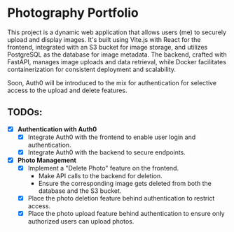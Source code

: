 # Photography Portfolio
This project is a dynamic web application that allows users (me) to securely upload and display images. It's built using Vite.js with React for the frontend, integrated with an S3 bucket for image storage, and utilizes PostgreSQL as the database for image metadata. The backend, crafted with FastAPI, manages image uploads and data retrieval, while Docker facilitates containerization for consistent deployment and scalability.

Soon, Auth0 will be introduced to the mix for authentication for selective access to the upload and delete features.

## TODOs:
- [x] **Authentication with Auth0**
  - [x] Integrate Auth0 with the frontend to enable user login and authentication.
  - [x] Integrate Auth0 with the backend to secure endpoints.

- [x] **Photo Management**
  - [x] Implement a "Delete Photo" feature on the frontend.
    - Make API calls to the backend for deletion.
    - Ensure the corresponding image gets deleted from both the database and the S3 bucket.
  - [x] Place the photo deletion feature behind authentication to restrict access.
  - [x] Place the photo upload feature behind authentication to ensure only authorized users can upload photos.
